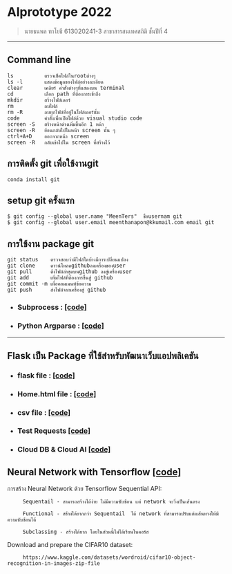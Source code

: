 # AIprototype 2022
> นายธนพล ทาโยธี 613020241-3 สาขาสารสนเทศสถิติ ชั้นปีที่ 4 
-------------------------------
## Command line

    ls          ตรวจเช็คไฟล์ในrootต่างๆ
    ls -l       แสดงข้อมูลของไฟล์อย่างละเอียด
    clear       เคลียร์ คำสั่งต่างๆที่แสดงบน terminal
    cd          เลือก path ที่ต้องการเข้าถึง
    mkdir       สร้างโฟล์เดอร์
    rm          ลบไฟล์
    rm -R       ลบทุกไฟล์ที่อยู่ในโฟล์เดอร์นั้น
    code        คำสั่งเพื่อเปิดไฟล์ด้วย visual studio code
    screen -S   สร้างหน้าต่างเพิ่มขึ้นอีก 1 หน้า
    screen -R   ย้อนกลับไปในหน้า screen นั้น ๆ
    ctrl+A+D    ออกจากหน้า screen
    screen -R   กลับเข้าไปใน screen ที่สร้างไว้
## การติดตั้ง git เพื่อใช้งานgit
 
    conda install git
## setup git ครั้งแรก

    $ git config --global user.name "MeenTers"  ชื่อusernam git
    $ git config --global user.email meenthanapon@kkumail.com email git
## การใช้งาน package git
    
    git status    ตรวจสอบว่ามีไฟล์ใดบ้างมีการเปลี่ยนแปลง
    git clone     ดาวน์โหลดgithubลงเครื่องของuser
    git pull      ดึงไฟล์ล่าสุดบนgithub ลงสู่เครื่องuser
    git add       เพิ่มไฟล์ที่ต้องการขึ้นสู่ github
    git commit -m เพื่อคอมเมนท์ข้อความ
    git push      ส่งไฟล์จากเครื่องสู่ github
    
* ### Subprocess : [[code]](https://github.com/MeenTers/AIprototype/blob/main/testsub.py)
* ### Python Argparse : [[code]](https://github.com/MeenTers/AIprototype/blob/main/python101.py)
---------------------------------------------------------------------------------------------------------
 ## Flask เป็น Package ที่ใช้สำหรับพัฒนาเว็บแอปพลิเคชัน
  * ###  flask file : [[code]](https://github.com/MeenTers/AIprototype/blob/main/testflask.py)
  * ### Home.html file : [[code]](https://github.com/MeenTers/AIprototype/blob/main/templates/home.html)
  * ### csv file : [[code]](https://github.com/MeenTers/AIprototype/blob/main/testdb.csv)
* ### Test Requests [[code]](https://github.com/MeenTers/AIprototype/blob/main/postrequests.py)
* ### Cloud DB & Cloud AI [[code]](https://github.com/MeenTers/AIprototype/blob/main/Cloud_DB_and_AI.ipynb)
## Neural Network with Tensorflow [[code]](https://github.com/MeenTers/AIprototype/blob/main/Tensorflow(network).ipynb)
 การสร้าง Neural Network ด้วย Tensorflow Sequential API:
        
         Sequentail - สามารถสร้างได้ง่าย ไม่มีความซับซ้อน แต่ network จะวิ่งเป็นเส้นตรง
        
         Functional - สร้างได้ยากกว่า Sequentail  ได้ network ที่สามารถปรับแต่งเส้นทางให้มีความซับซ้อนได้
        
         Subclassing - สร้างได้ยาก โดยในส่วนนี้ไม่ได้เรียนในคอร์ส
  Download and prepare the CIFAR10 dataset: 
               
         https://www.kaggle.com/datasets/wordroid/cifar10-object-recognition-in-images-zip-file
